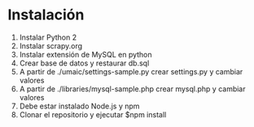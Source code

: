 # Instalación

1. Instalar Python 2
2. Instalar scrapy.org
3. Instalar extensión de MySQL en python
4. Crear base de datos y restaurar db.sql
5. A partir de ./umaic/settings-sample.py crear settings.py y cambiar valores
6. A partir de ./libraries/mysql-sample.php crear mysql.php y cambiar valores
7. Debe estar instalado Node.js y npm
8. Clonar el repositorio y ejecutar $npm install
